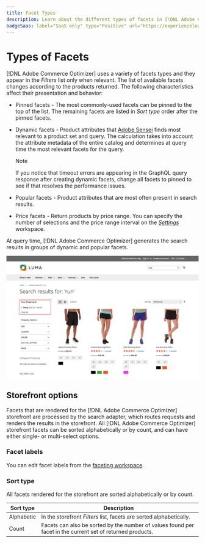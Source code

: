 ```yaml
---
title: Facet Types
description: Learn about the different types of facets in [!DNL Adobe Commerce Optimizer].
badgeSaas: label="SaaS only" type="Positive" url="https://experienceleague.adobe.com/en/docs/commerce/user-guides/product-solutions" tooltip="Applies to Adobe Commerce as a Cloud Service and Adobe Commerce Optimizer projects only (Adobe-managed SaaS infrastructure)."
---
```

# Types of Facets

[!DNL Adobe Commerce Optimizer] uses a variety of facets types and they appear in the *Filters* list only when relevant. The list of available facets changes according to the products returned. The following characteristics affect their presentation and behavior:

- Pinned facets  - The most commonly-used facets can be pinned to the top of the list. The remaining facets are listed in *Sort type* order after the pinned facets.
- Dynamic facets - Product attributes that [Adobe Sensei](https://www.adobe.com/sensei.html) finds most relevant to a product set and query. The calculation takes into account the attribute metadata of the entire catalog and determines at query time the most relevant facets for the query.

    >[!NOTE]
    >
    >If you notice that timeout errors are appearing in the GraphQL query response after creating dynamic facets, change all facets to pinned to see if that resolves the performance issues.

- Popular facets - Product attributes that are most often present in search results.
- Price facets - Return products by price range. You can specify the number of selections and the price range interval on the [*Settings*](../../settings.md) workspace.

At query time, [!DNL Adobe Commerce Optimizer] generates the search results in groups of dynamic and popular facets.

![Facets - Price](../../assets/storefront-search-results-run-price.png)

## Storefront options

Facets that are rendered for the [!DNL Adobe Commerce Optimizer] storefront are processed by the search adapter, which routes requests and renders the results in the storefront. All [!DNL Adobe Commerce Optimizer] storefront facets can be sorted alphabetically or by count, and can have either single- or multi-select options.

### Facet labels

You can edit facet labels from the [faceting workspace](workspace.md).

### Sort type

All facets rendered for the storefront are sorted alphabetically or by count.

| Sort type | Description |
|--- |--- |
| Alphabetic | In the storefront *Filters* list, facets are sorted alphabetically. |
| Count | Facets can also be sorted by the number of values found per facet in the current set of returned products. |
